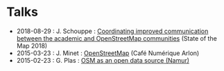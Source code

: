 # Talks

- 2018-08-29 : J. Schouppe : [Coordinating improved communication between the academic and OpenStreetMap communities](https://osmbe.github.io/presentations/talks/2018-08-29-osm-science-jschouppe/index.html) (State of the Map 2018)
- 2015-03-23 : J. Minet : [OpenStreetMap](http://www.nobohan.be/docs/2015_03_23_CafeNumeriqueArlon_OpenStreetMap_Minet.pdf) (Café Numérique Arlon)
- 2015-02-23 : G. Plas : [OSM as an open data source (Namur)](http://www.slideshare.net/glennplas/opendata-namen)
